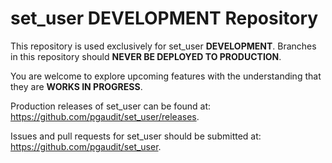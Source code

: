 # set_user __DEVELOPMENT__ Repository

This repository is used exclusively for set_user __DEVELOPMENT__.  Branches in this repository should __NEVER BE DEPLOYED TO PRODUCTION__.

You are welcome to explore upcoming features with the understanding that they are __WORKS IN PROGRESS__.

Production releases of set_user can be found at: https://github.com/pgaudit/set_user/releases.

Issues and pull requests for set_user should be submitted at: https://github.com/pgaudit/set_user.
